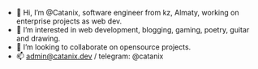 - 👋 Hi, I’m @Catanix, software engineer from kz, Almaty, working on enterprise projects as web dev.   
- 👀 I’m interested in web development, blogging, gaming, poetry, guitar and drawing.
- 💞️ I’m looking to collaborate on opensource projects.
- 📫 admin@catanix.dev / telegram: @catanix

